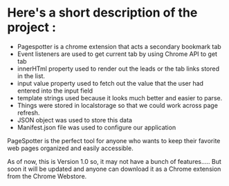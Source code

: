 # Here's a short description of the project :

- Pagespotter is a chrome extension that acts a secondary bookmark tab
- Event listeners are used to get current tab by using Chrome API to get tab
- innerHTml property used to render out the leads or the tab links stored in the list.
- input value property used to fetch out the value that the user had entered into the input field
- template strings used because it looks much better and easier to parse.
- Things were stored in localstorage so that we could work across page refresh. 
- JSON object was used to store this data 
- Manifest.json file was used to configure our application

PageSpotter is the perfect tool for anyone who wants to keep their favorite web pages organized and easily accessible.

As of now, this is Version 1.0  so, it may not have a bunch of features.....
But soon it will be updated and anyone can download it as a Chrome extension from the Chrome Webstore.

